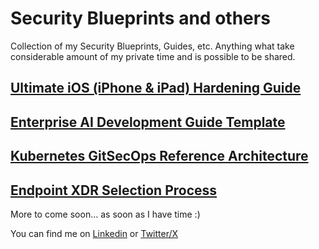 # Security Blueprints and others
Collection of my Security Blueprints, Guides, etc. Anything what take considerable amount of my private time and is possible to be shared.

## [Ultimate iOS (iPhone & iPad) Hardening Guide](iOS-Hardening-Guide.md)

## [Enterprise AI Development Guide Template](Enterprise-AI-Development-Guide.md)

## [Kubernetes GitSecOps Reference Architecture](gitsecops.md)

## [Endpoint XDR Selection Process](endpoint-xdr.md)

More to come soon... as soon as I have time :)

You can find me on [Linkedin](https://www.linkedin.com/in/martinholovsky/) or [Twitter/X](https://x.com/martinholovsky)
